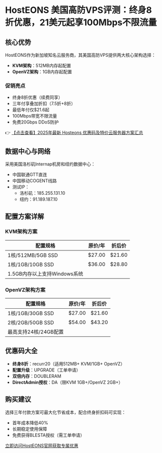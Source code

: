 # HostEONS 美国高防VPS评测：终身8折优惠，21美元起享100Mbps不限流量

## 核心优势
HostEONS作为新加坡知名云服务商，其美国高防VPS提供两大核心架构选择：
- **KVM架构**：512MB内存起配置
- **OpenVZ架构**：1GB内存起配置

### 促销亮点
- 终身8折优惠（续费同享）
- 三年付享叠加折扣（7.5折+8折）
- 最低年付仅$21.6起
- 100Mbps带宽不限流量
- 免费20Gbps DDoS防护

👉 [【点击查看】2025年最新 Hosteons 优惠码及特价云服务器方案汇总](https://bit.ly/hosteons)

## 数据中心与网络
采用美国洛杉矶Internap机房和纽约数据中心：
- 中国联通GTT直连
- 中国移动COGENT线路
- 测试IP：
  - 洛杉矶：185.255.131.10
  - 纽约：91.189.187.10

## 配置方案详解
### KVM架构方案
| 配置规格 | 原价/年 | 折后价 |
|---------|--------|--------|
| 1核/512MB/5GB SSD | $27.00 | $21.60 |
| 1核/1GB/10GB SSD | $36.00 | $28.80 |
| 1.5GB内存以上支持Windows系统 |

### OpenVZ架构方案
| 配置规格 | 原价/年 | 折后价 |
|---------|--------|--------|
| 1核/1GB/30GB SSD | $27.00 | $21.60 | 
| 2核/2GB/50GB SSD | $54.00 | $43.20 |
| 最高支持24核/24GB配置 |

## 优惠码大全
- **终身8折**：recurr20（适用512MB+ KVM/1GB+ OpenVZ）
- **配置升级**：UPGRADE（工单申请）
- **双倍内存**：DOUBLERAM
- **DirectAdmin授权**：DA（限KVM 1GB+/OpenVZ 2GB+）

## 购买建议
选择三年付款方案可最大化节省成本，配合终身折扣码可实现：
- 首年成本降低40%
- 长期稳定使用保障
- 免费获得BLESTA授权（需工单申请）

[立即访问HostEONS官网获取专属优惠](https://bit.ly/hosteons)